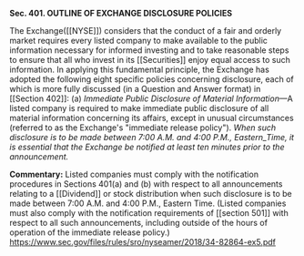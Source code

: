 **Sec. 401. OUTLINE OF EXCHANGE DISCLOSURE POLICIES**

The Exchange([[NYSE]]) considers that the conduct of a fair and orderly market requires every listed company to make available to the public information necessary for informed investing and to take reasonable steps to ensure that all who invest in its [[Securities]] enjoy equal access to such information. In applying this fundamental principle, the Exchange has adopted the following eight specific policies concerning disclosure, each of which is more fully discussed (in a Question and Answer format) in [[Section 402]]: (a) _Immediate Public Disclosure of Material Information_—A listed company is required to make immediate public disclosure of all material information concerning its affairs, except in unusual circumstances (referred to as the Exchange's "immediate release policy"). _When such disclosure is to be made between 7:00 A.M. and 4:00 P.M., Eastern_Time, it is essential that the Exchange be notified at least ten minutes prior to the announcement._

**Commentary:** Listed companies must comply with the notification procedures in Sections 401(a) and (b) with respect to all announcements relating to a [[Dividend]] or stock distribution when such disclosure is to be made between 7:00 A.M. and 4:00 P.M., Eastern Time. (Listed companies must also comply with the notification requirements of [[section 501]] with respect to all such announcements, including outside of the hours of operation of the immediate release policy.)
https://www.sec.gov/files/rules/sro/nyseamer/2018/34-82864-ex5.pdf